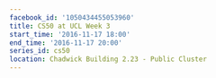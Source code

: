 ```yaml
---
facebook_id: '1050434455053960'
title: CS50 at UCL Week 3
start_time: '2016-11-17 18:00'
end_time: '2016-11-17 20:00'
series_id: cs50
location: Chadwick Building 2.23 - Public Cluster
---
```

